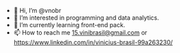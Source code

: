 - 👋 Hi, I’m @vnobr
- 👀 I’m interested in programming and data analytics.
- 🌱 I’m currently learning front-end pack.
- 📫 How to reach me 15.vinibrasil@gmail.com or https://www.linkedin.com/in/vinicius-brasil-99a263230/

<!---
vnobr/vnobr is a ✨ special ✨ repository because its `README.md` (this file) appears on your GitHub profile.
You can click the Preview link to take a look at your changes.
--->
